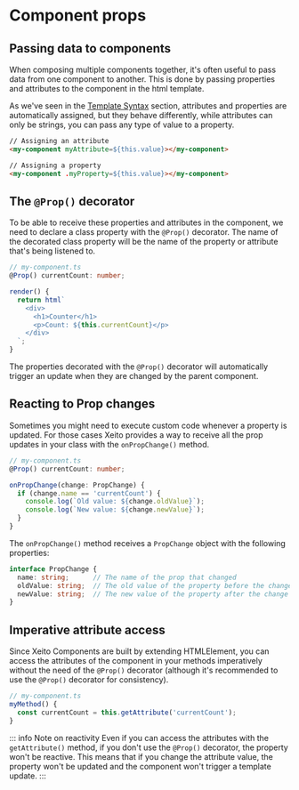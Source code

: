 # Component props

## Passing data to components

When composing multiple components together, it's often useful to pass data from one component to another.
This is done by passing properties and attributes to the component in the html template.

As we've seen in the [Template Syntax](../essentials/template-syntax.md) section, attributes and properties
are automatically assigned, but they behave differently, while attributes can only be strings, you can pass any
type of value to a property.

```html
// Assigning an attribute
<my-component myAttribute=${this.value}></my-component>

// Assigning a property
<my-component .myProperty=${this.value}></my-component>
```

## The `@Prop()` decorator

To be able to receive these properties and attributes in the component, we need to declare a class property 
with the `@Prop()` decorator. The name of the decorated class property will be the name of the property or attribute that's being listened to.

```typescript
// my-component.ts
@Prop() currentCount: number;

render() {
  return html`
    <div>
      <h1>Counter</h1>
      <p>Count: ${this.currentCount}</p>
    </div>
  `;
}
```

The properties decorated with the `@Prop()` decorator will automatically trigger an update when they are changed by the parent component.

## Reacting to Prop changes
Sometimes you might need to execute custom code whenever a property is updated. For those cases Xeito provides a way to receive all the prop updates
in your class with the `onPropChange()` method.

```typescript
// my-component.ts
@Prop() currentCount: number;

onPropChange(change: PropChange) {
  if (change.name == 'currentCount') {
    console.log(`Old value: ${change.oldValue}`);
    console.log(`New value: ${change.newValue}`);
  }
}
```

The `onPropChange()` method receives a `PropChange` object with the following properties:
```typescript
interface PropChange {
  name: string;      // The name of the prop that changed
  oldValue: string;  // The old value of the property before the change
  newValue: string;  // The new value of the property after the change
}
```

## Imperative attribute access

Since Xeito Components are built by extending HTMLElement, you can access the attributes of the component in your methods imperatively 
without the need of the `@Prop()` decorator (although it's recommended to use the `@Prop()` decorator for consistency).

```typescript
// my-component.ts
myMethod() {
  const currentCount = this.getAttribute('currentCount');
}
```

::: info Note on reactivity
Even if you can access the attributes with the `getAttribute()` method, if you don't use the `@Prop()` decorator, the property won't be reactive.
This means that if you change the attribute value, the property won't be updated and the component won't trigger a template update.
:::